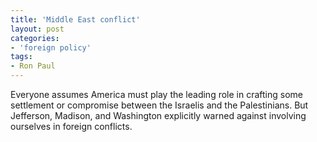 ```yaml
---
title: 'Middle East conflict'
layout: post
categories:
- 'foreign policy'
tags:
- Ron Paul
---
```


Everyone assumes America must play the leading role in crafting some settlement or compromise between the Israelis and the Palestinians. But Jefferson, Madison, and Washington explicitly warned against involving ourselves in foreign conflicts.